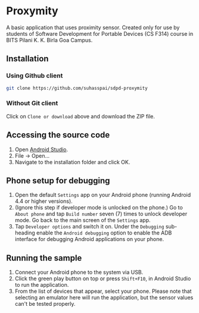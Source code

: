 # Proxymity
A basic application that uses proximity sensor. Created only for use by students of Software Development for Portable Devices (CS F314) course in BITS Pilani K. K. Birla Goa Campus.

## Installation
### Using Github client
```bash
git clone https://github.com/suhasspai/sdpd-proxymity
```
### Without Git client
Click on `Clone or download` above and download the ZIP file.

## Accessing the source code
1. Open [Android Studio](https://developer.android.com/studio/index.html).
2. File -> Open...
3. Navigate to the installation folder and click OK.

## Phone setup for debugging
1. Open the default `Settings` app on your Android phone (running Android 4.4 or higher versions).
2. (Ignore this step if developer mode is unlocked on the phone.) Go to `About phone` and tap `Build number` seven (7) times to unlock developer mode. Go back to the main screen of the `Settings` app.
3. Tap `Developer options` and switch it on. Under the `Debugging` sub-heading enable the `Android debugging` option to enable the ADB interface for debugging Android applications on your phone.

## Running the sample
1. Connect your Android phone to the system via USB.
2. Click the green play button on top or press `Shift+F10`, in Android Studio to run the application.
3. From the list of devices that appear, select your phone. Please note that selecting an emulator here will run the application, but the sensor values can't be tested properly.